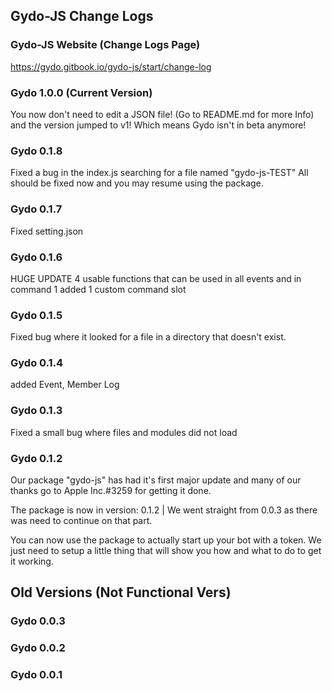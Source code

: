 ## Gydo-JS Change Logs

### Gydo-JS Website (Change Logs Page)
https://gydo.gitbook.io/gydo-js/start/change-log

### Gydo 1.0.0 (Current Version)
You now don't need to edit a JSON file! (Go to README.md for more Info)
and the version jumped to v1! Which means Gydo isn't in beta anymore!

### Gydo 0.1.8 
Fixed a bug in the index.js searching for a file named "gydo-js-TEST"
All should be fixed now and you may resume using the package.

### Gydo 0.1.7
Fixed setting.json

### Gydo 0.1.6
HUGE UPDATE
4 usable functions that can be used in all events and in command 1
added 1 custom command slot

### Gydo 0.1.5
Fixed bug where it looked for a file in a directory that doesn't exist.

### Gydo 0.1.4
added Event, Member Log

### Gydo 0.1.3 
Fixed a small bug where files and modules did not load

### Gydo 0.1.2
Our package "gydo-js" has had it's first major update and many of our thanks go to Apple Inc.#3259 for getting it done.

The package is now in version: 0.1.2 | We went straight from 0.0.3 as there was need to continue on that part.

You can now use the package to actually start up your bot with a token. We just need to setup a little thing that will show you how and what to do to get it working.

## Old Versions (Not Functional Vers)

### Gydo 0.0.3

### Gydo 0.0.2

### Gydo 0.0.1
